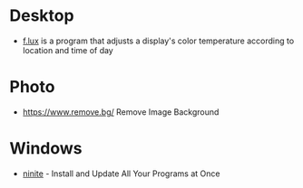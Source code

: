 # Desktop
- [f.lux](https://justgetflux.com/) is a program that adjusts a display's color temperature according to location and time of day

# Photo 
- https://www.remove.bg/ Remove Image Background

# Windows
- [ninite](https://ninite.com/) - Install and Update All Your Programs at Once
